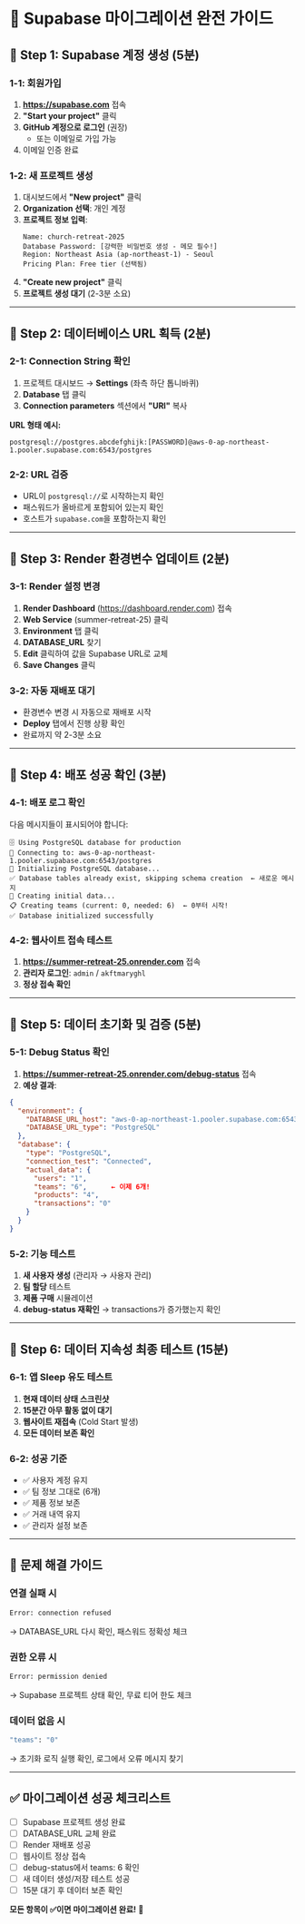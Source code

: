 # 🚀 Supabase 마이그레이션 완전 가이드

## 🎯 Step 1: Supabase 계정 생성 (5분)

### 1-1: 회원가입
1. **https://supabase.com** 접속
2. **"Start your project"** 클릭
3. **GitHub 계정으로 로그인** (권장)
   - 또는 이메일로 가입 가능
4. 이메일 인증 완료

### 1-2: 새 프로젝트 생성
1. 대시보드에서 **"New project"** 클릭
2. **Organization 선택**: 개인 계정
3. **프로젝트 정보 입력**:
   ```
   Name: church-retreat-2025
   Database Password: [강력한 비밀번호 생성 - 메모 필수!]
   Region: Northeast Asia (ap-northeast-1) - Seoul
   Pricing Plan: Free tier (선택됨)
   ```
4. **"Create new project"** 클릭
5. **프로젝트 생성 대기** (2-3분 소요)

---

## 🎯 Step 2: 데이터베이스 URL 획득 (2분)

### 2-1: Connection String 확인
1. 프로젝트 대시보드 → **Settings** (좌측 하단 톱니바퀴)
2. **Database** 탭 클릭
3. **Connection parameters** 섹션에서 **"URI"** 복사

**URL 형태 예시:**
```
postgresql://postgres.abcdefghijk:[PASSWORD]@aws-0-ap-northeast-1.pooler.supabase.com:6543/postgres
```

### 2-2: URL 검증
- URL이 `postgresql://`로 시작하는지 확인
- 패스워드가 올바르게 포함되어 있는지 확인
- 호스트가 `supabase.com`을 포함하는지 확인

---

## 🎯 Step 3: Render 환경변수 업데이트 (2분)

### 3-1: Render 설정 변경
1. **Render Dashboard** (https://dashboard.render.com) 접속
2. **Web Service** (summer-retreat-25) 클릭
3. **Environment** 탭 클릭
4. **DATABASE_URL** 찾기
5. **Edit** 클릭하여 값을 Supabase URL로 교체
6. **Save Changes** 클릭

### 3-2: 자동 재배포 대기
- 환경변수 변경 시 자동으로 재배포 시작
- **Deploy** 탭에서 진행 상황 확인
- 완료까지 약 2-3분 소요

---

## 🎯 Step 4: 배포 성공 확인 (3분)

### 4-1: 배포 로그 확인
다음 메시지들이 표시되어야 합니다:
```
🗄️ Using PostgreSQL database for production
📡 Connecting to: aws-0-ap-northeast-1.pooler.supabase.com:6543/postgres
🔧 Initializing PostgreSQL database...
✅ Database tables already exist, skipping schema creation  ← 새로운 메시지
📝 Creating initial data...
📋 Creating teams (current: 0, needed: 6)  ← 0부터 시작!
✅ Database initialized successfully
```

### 4-2: 웹사이트 접속 테스트
1. **https://summer-retreat-25.onrender.com** 접속
2. **관리자 로그인**: `admin` / `akftmaryghl`
3. **정상 접속 확인**

---

## 🎯 Step 5: 데이터 초기화 및 검증 (5분)

### 5-1: Debug Status 확인
1. **https://summer-retreat-25.onrender.com/debug-status** 접속
2. **예상 결과**:
```json
{
  "environment": {
    "DATABASE_URL_host": "aws-0-ap-northeast-1.pooler.supabase.com:6543",
    "DATABASE_URL_type": "PostgreSQL"
  },
  "database": {
    "type": "PostgreSQL",
    "connection_test": "Connected",
    "actual_data": {
      "users": "1",
      "teams": "6",      ← 이제 6개!
      "products": "4",
      "transactions": "0"
    }
  }
}
```

### 5-2: 기능 테스트
1. **새 사용자 생성** (관리자 → 사용자 관리)
2. **팀 할당** 테스트
3. **제품 구매** 시뮬레이션
4. **debug-status 재확인** → transactions가 증가했는지 확인

---

## 🎯 Step 6: 데이터 지속성 최종 테스트 (15분)

### 6-1: 앱 Sleep 유도 테스트
1. **현재 데이터 상태 스크린샷**
2. **15분간 아무 활동 없이 대기**
3. **웹사이트 재접속** (Cold Start 발생)
4. **모든 데이터 보존 확인**

### 6-2: 성공 기준
- ✅ 사용자 계정 유지
- ✅ 팀 정보 그대로 (6개)
- ✅ 제품 정보 보존
- ✅ 거래 내역 유지
- ✅ 관리자 설정 보존

---

## 🚨 문제 해결 가이드

### 연결 실패 시
```bash
Error: connection refused
```
→ DATABASE_URL 다시 확인, 패스워드 정확성 체크

### 권한 오류 시
```bash
Error: permission denied
```
→ Supabase 프로젝트 상태 확인, 무료 티어 한도 체크

### 데이터 없음 시
```bash
"teams": "0"
```
→ 초기화 로직 실행 확인, 로그에서 오류 메시지 찾기

---

## ✅ 마이그레이션 성공 체크리스트

- [ ] Supabase 프로젝트 생성 완료
- [ ] DATABASE_URL 교체 완료  
- [ ] Render 재배포 성공
- [ ] 웹사이트 정상 접속
- [ ] debug-status에서 teams: 6 확인
- [ ] 새 데이터 생성/저장 테스트 성공
- [ ] 15분 대기 후 데이터 보존 확인

**모든 항목이 ✅이면 마이그레이션 완료!** 🎉